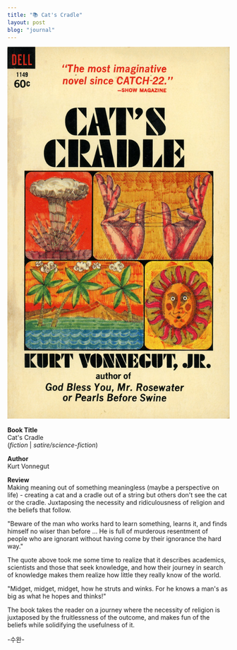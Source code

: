 ```yaml
---
title: "📚 Cat's Cradle"
layout: post
blog: "journal"
---
```


![cradle](/assets/cradle.jpg)

**Book Title**   
Cat's Cradle     
(_fiction_ | _satire/science-fiction_)

**Author**   
Kurt Vonnegut

**Review**   
Making meaning out of something meaningless (maybe a perspective on life) - creating a cat and a cradle out of a string but others don't see the cat or the cradle. Juxtaposing the necessity and ridiculousness of religion and the beliefs that follow. 

"Beware of the man who works hard to learn something, learns it, and finds himself no wiser than before ... He is full of murderous resentment
of people who are ignorant without having come by their ignorance the hard way."

The quote above took me some time to realize that it describes academics, scientists and those that seek knowledge, and how their journey in search of 
knowledge makes them realize how little they really know of the world. 

"Midget, midget, midget, how he struts and winks. For he knows a man's as big as what he hopes and thinks!"

The book takes the reader on a journey where the necessity of religion is juxtaposed by the fruitlessness of the outcome, and makes fun of the beliefs while solidifying the usefulness of it. 



-수완-





